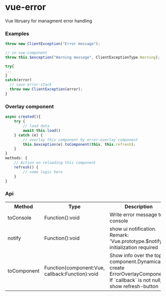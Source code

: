 # vue-error
Vue libruary for managment error handling

### Examples

```javascript
throw new ClientException("Error message");

// in vue-component
throw this.$exception("Warning message", ClientExceptionType.Warning);

try{
...
}
catch(error)
  // save error-stack
  throw new ClientException(error);
}
```

### Overlay component

```javascript
async created(){
    try {
        // load data
        await this.load()
    } catch (e) {
        // overlay this component by error-overlay component
        this.$exception(e).toComponent(this, this.refresh);
    }
}
methods: {
    // Action on reloading this component
    refresh() {
        // some logic here
    }
}
```

### Api

<table>
    <th>Method</th>
    <th>Type</th>
    <th>Description</th>
    <tr>
        <td>toConsole</td>
        <td>Function():void</td>
        <td>Write error message to console</td>
    </tr>
    <tr>
        <td>notify</td>
        <td>Function():void</td>
        <td>show ui notification. Remark: 'Vue.prototype.$notify' initialization required</td>
    </tr>
    <tr>
        <td>toComponent</td>
        <td>Function(component:Vue, callback:Function):void</td>
        <td>Show info over the top component.Dynamicaly create ErrorOverlayComponent. If `callback` is not null, show refresh-button</td>
    </tr>
</table>